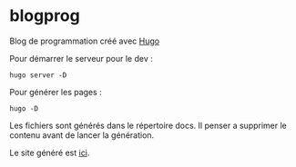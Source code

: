 # blogprog
Blog de programmation créé avec [Hugo](https://gohugo.io/)

Pour démarrer le serveur pour le dev :
```shell
hugo server -D
```

Pour générer les pages :
```shell
hugo -D
```
Les fichiers sont générés dans le répertoire docs. Il penser a supprimer le contenu avant de lancer la génération.


Le site généré est [ici](https://abarhub.github.io/blogprog/).
